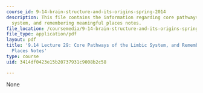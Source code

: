 ```yaml
---
course_id: 9-14-brain-structure-and-its-origins-spring-2014
description: This file contains the information regarding core pathways of the limbic
  system, and remembering meaningful places notes.
file_location: /coursemedia/9-14-brain-structure-and-its-origins-spring-2014/3414df0423e15b20737931c9008b2c58_MIT9_14S14_Lecture29.pdf
file_type: application/pdf
layout: pdf
title: '9.14 Lecture 29: Core Pathways of the Limbic System, and Remembering Meaningful
  Places Notes'
type: course
uid: 3414df0423e15b20737931c9008b2c58

---
```

None